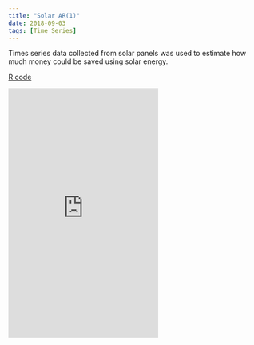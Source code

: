 ```yaml
---
title: "Solar AR(1)"
date: 2018-09-03
tags: [Time Series]
---
```


Times series data collected from solar panels was used to estimate how much money could be saved using solar energy.  

[R code](https://jmmerrell.github.io/solar_AR1/solar_project.R)

<embed src="https://jmmerrell.github.io/solar_AR1/solar_project.pdf" width="300" height="500" type="application/pdf" />
